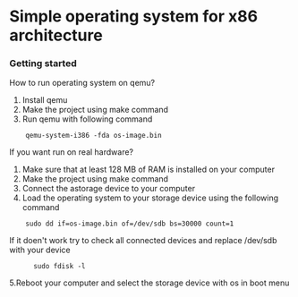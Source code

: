 # Simple operating system for x86 architecture

### Getting started
How to run operating system on qemu?
1. Install qemu
2. Make the project using make command
3. Run qemu with following command

```
    qemu-system-i386 -fda os-image.bin
```

If you want run on real hardware?
1. Make sure that at least 128 MB of RAM is installed on your computer
2. Make the project using make command
3. Connect the astorage device to your computer
4. Load the operating system to your storage device using the following command

```
    sudo dd if=os-image.bin of=/dev/sdb bs=30000 count=1
```

If it doen't work try to check all connected devices and replace /dev/sdb with your device

```
      sudo fdisk -l
```

5.Reboot your computer and select the storage device with os in boot menu
